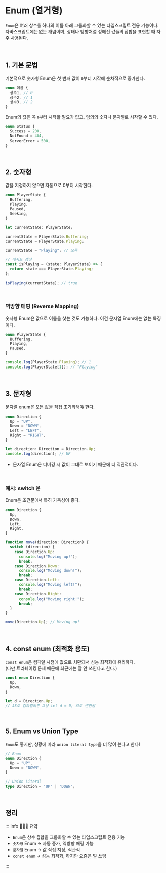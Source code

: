 # Enum (열거형)

`Enum`은 여러 상수를 하나의 이름 아래 그룹화할 수 있는 타입스크립트 전용 기능이다.  
자바스크립트에는 없는 개념이며, 상태나 방향처럼 정해진 값들의 집합을 표현할 때 자주 사용된다.

<br>

## 1. 기본 문법

기본적으로 숫자형 Enum은 첫 번째 값이 `0`부터 시작해 순차적으로 증가한다.

```ts
enum 이름 {
  상수1, // 0
  상수2, // 1
  상수3, // 2
}
```

Enum의 값은 꼭 `0`부터 시작할 필요가 없고, 임의의 숫자나 문자열로 시작할 수 있다.

```ts
enum Status {
  Success = 200,
  NotFound = 404,
  ServerError = 500,
}
```

<br>

## 2. 숫자형

값을 지정하지 않으면 자동으로 0부터 시작한다.

```ts
enum PlayerState {
  Buffering,
  Playing,
  Paused,
  Seeking,
}

let currentState: PlayerState;

currentState = PlayerState.Buffering;
currentState = PlayerState.Playing;

currentState = "Playing"; // 오류
```

```ts
// 메서드 생성
const isPlaying = (state: PlayerState) => {
  return state === PlayerState.Playing;
};

isPlaying(currentState); // true
```

<br>

### 역방향 매핑 (Reverse Mapping)

숫자형 Enum은 값으로 이름을 찾는 것도 가능하다. 이건 문자열 Enum에는 없는 특징이다.

```ts
enum PlayerState {
  Buffering,
  Playing,
  Paused,
}

console.log(PlayerState.Playing); // 1
console.log(PlayerState[1]); // "Playing"
```

<br>

## 3. 문자형

문자열 enum은 모든 값을 직접 초기화해야 한다.

```ts
enum Direction {
  Up = "UP",
  Down = "DOWN",
  Left = "LEFT",
  Right = "RIGHT",
}

let direction: Direction = Direction.Up;
console.log(direction); // UP
```

- 문자열 Enum은 디버깅 시 값이 그대로 보이기 때문에 더 직관적이다.

<br>

### 예시: switch 문

Enum은 조건문에서 특히 가독성이 좋다.

```ts
enum Direction {
  Up,
  Down,
  Left,
  Right,
}

function move(direction: Direction) {
  switch (direction) {
    case Direction.Up:
      console.log("Moving up!");
      break;
    case Direction.Down:
      console.log("Moving down!");
      break;
    case Direction.Left:
      console.log("Moving left!");
      break;
    case Direction.Right:
      console.log("Moving right!");
      break;
  }
}

move(Direction.Up); // Moving up!
```

<br>

## 4. const enum (최적화 용도)

`const enum`은 컴파일 시점에 값으로 치환돼서 성능 최적화에 유리하다.  
(다만 트리쉐이킹 문제 때문에 최근에는 잘 안 쓰인다고 한다.)

```ts
const enum Direction {
  Up,
  Down,
}

let d = Direction.Up;
// JS로 컴파일되면 그냥 let d = 0; 으로 변환됨
```

<br>

## 5. Enum vs Union Type

`Enum`도 좋지만, 상황에 따라 `union literal type`을 더 많이 쓴다고 한다!

```ts
// Enum
enum Direction {
  Up = "UP",
  Down = "DOWN",
}

// Union Literal
type Direction = "UP" | "DOWN";
```

<br>

## 정리

::: info 👩🏻‍💻 요약

- `Enum`은 상수 집합을 그룹화할 수 있는 타입스크립트 전용 기능
- `숫자형` Enum → 자동 증가, 역방향 매핑 가능
- `문자열` Enum → 값 직접 지정, 직관적
- `const enum` → 성능 최적화, 하지만 요즘은 덜 쓰임

:::

<br>
<Comment/>
